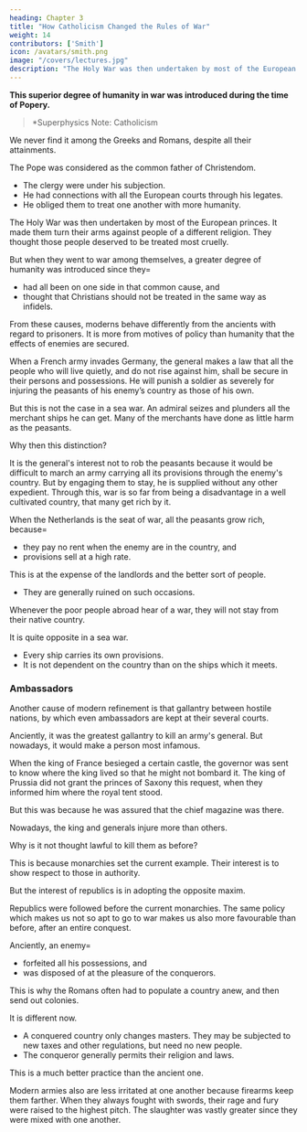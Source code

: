 ```yaml
---
heading: Chapter 3
title: "How Catholicism Changed the Rules of War"
weight: 14
contributors: ['Smith']
icon: /avatars/smith.png
image: "/covers/lectures.jpg"
description: "The Holy War was then undertaken by most of the European princes. It made them turn their arms against people of a different religion. They thought those people deserved to be treated most cruelly"
---
```





**This superior degree of humanity in war was introduced during the time of Popery.**

> *Superphysics Note: Catholicism


We never find it among the Greeks and Romans, despite all their attainments.

The Pope was considered as the common father of Christendom.
- The clergy were under his subjection.
- He had connections with all the European courts through his legates.
- He obliged them to treat one another with more humanity.

The Holy War was then undertaken by most of the European princes. It made them turn their arms against people of a different religion. They thought those people deserved to be treated most cruelly.

But when they went to war among themselves, a greater degree of humanity was introduced since they= 
- had all been on one side in that common cause, and
- thought that Christians should not be treated in the same way as infidels.

From these causes, moderns behave differently from the ancients with regard to prisoners. It is more from motives of policy than humanity that the effects of enemies are secured.

When a French army invades Germany, the general makes a law that all the people who will live quietly, and do not rise against him, shall be secure in their persons and possessions. He will punish a soldier as severely for injuring the peasants of his enemy’s country as those of his own.

But this is not the case in a sea war. An admiral seizes and plunders all the merchant ships he can get. Many of the merchants have done as little harm as the peasants.

Why then this distinction?

It is the general's interest not to rob the peasants because it would be difficult to march an army carrying all its provisions through the enemy's country. But by engaging them to stay, he is supplied without any other expedient.
Through this, war is so far from being a disadvantage in a well cultivated country, that many get rich by it.

When the Netherlands is the seat of war, all the peasants grow rich, because= 
- they pay no rent when the enemy are in the country, and
- provisions sell at a high rate.

This is at the expense of the landlords and the better sort of people.
- They are generally ruined on such occasions.

Whenever the poor people abroad hear of a war, they will not stay from their native country.

It is quite opposite in a sea war.
- Every ship carries its own provisions.
- It is not dependent on the country than on the ships which it meets.


### Ambassadors

Another cause of modern refinement is that gallantry between hostile nations, by which even ambassadors are kept at their several courts.

Anciently, it was the greatest gallantry to kill an army's general. But nowadays, it would make a person most infamous.

When the king of France besieged a certain castle, the governor was sent to know where the king lived so that he might not bombard it. The king of Prussia did not grant the princes of Saxony this request, when they informed him where the royal tent stood.

But this was because he was assured that the chief magazine was there.

Nowadays, the king and generals injure more than others.


Why is it not thought lawful to kill them as before?

This is because monarchies set the current example. Their interest is to show respect to those in authority.

But the interest of republics is in adopting the opposite maxim.

Republics were followed before the current monarchies.
The same policy which makes us not so apt to go to war makes us also more favourable than before, after an entire conquest.

Anciently, an enemy= 
- forfeited all his possessions, and
- was disposed of at the pleasure of the conquerors.

This is why the Romans often had to populate a country anew, and then send out colonies. 

It is different now. 
- A conquered country only changes masters. They may be subjected to new taxes and other regulations, but need no new people. 
- The conqueror generally permits their religion and laws. 

This is a much better practice than the ancient one.

Modern armies also are less irritated at one another because firearms keep them farther. When they always fought with swords, their rage and fury were raised to the highest pitch. The slaughter was vastly greater since they were mixed with one another.

